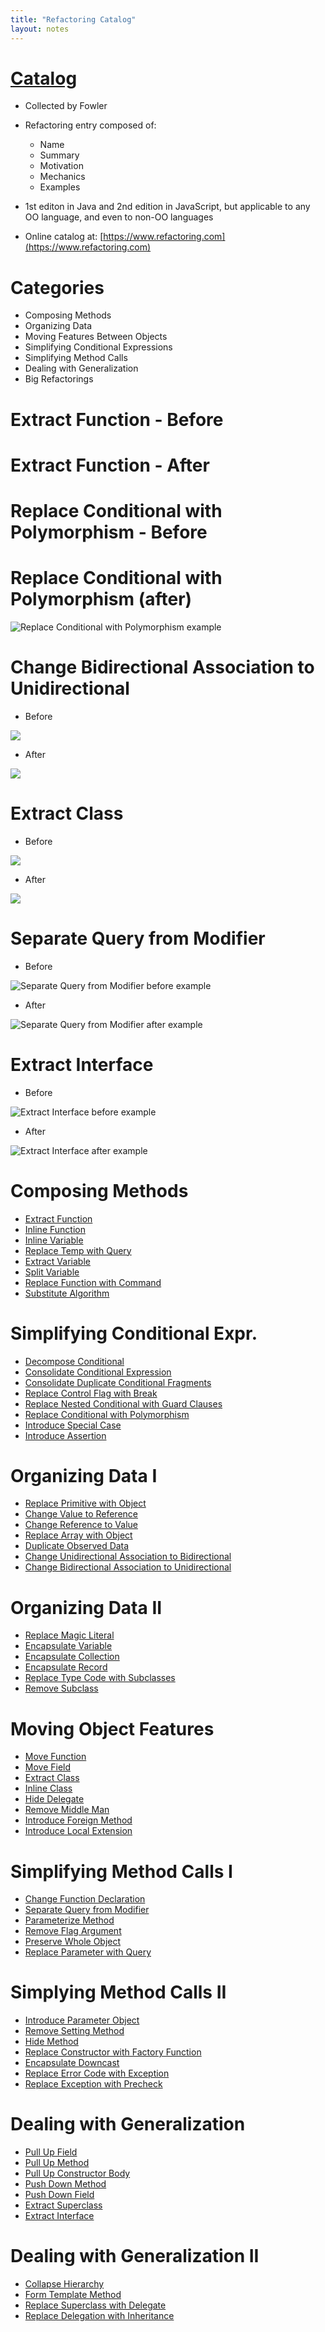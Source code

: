 ```yaml
---
title: "Refactoring Catalog"
layout: notes
---
```


# [Catalog](https://www.refactoring.com)
* Collected by Fowler
* Refactoring entry composed of:
    * Name
    * Summary
    * Motivation
    * Mechanics
    * Examples

* 1st editon in Java and 2nd edition in JavaScript, but applicable to any OO language, and even to non-OO languages
* Online catalog at: [https://www.refactoring.com](https://www.refactoring.com)

# Categories
* Composing Methods
* Organizing Data
* Moving Features Between Objects
* Simplifying Conditional Expressions
* Simplifying Method Calls
* Dealing with Generalization
* Big Refactorings

# Extract Function - Before
<script src="https://gist.github.com/mjdecker/ee50eeb88bce122cee97c0e187d23b4e.js?file=extract-function-before.cpp"></script>

# Extract Function - After
<script src="https://gist.github.com/mjdecker/ee50eeb88bce122cee97c0e187d23b4e.js?file=extract-function-after.cpp"></script>

# Replace Conditional with Polymorphism - Before
<script src="https://gist.github.com/mjdecker/ee50eeb88bce122cee97c0e187d23b4e.js?file=replace-conditional-with-polymorphism-before.cpp"></script>


# Replace Conditional with Polymorphism (after)
<img src="http://yuml.me/diagram/class/[｛abstract｝bird|%20|%20+%20get_speed():number｛abstract｝],[european|%20|%20+%20get_speed():real],[african|%20|%20+%20get_speed():real],[norwegian_blue|%20|%20+%20get_speed():real],[｛abstract｝bird]^-[european],[｛abstract｝bird]^-[african],[｛abstract｝bird]^-[norwegian_blue]" alt="Replace Conditional with Polymorphism example"/>

# Change Bidirectional Association to Unidirectional

* Before

![](http://yuml.me/diagram/class/[order]<*-1%3e[customer])

* After

![](http://yuml.me/diagram/class/[order]<*-1[customer])

# Extract Class

* Before

![](http://yuml.me/diagram/class/[person|%20+name:string;%20office_area_code:integer;%20office_number:integer|%20])

* After

![](http://yuml.me/diagram/class/[person|%20+name:string|%20]office_telephone-1%3e[telephone_number|%20area_code:integer;%20number:integer])

# Separate Query from Modifier

* Before

<img src="http://yuml.me/diagram/class/[customer|%20|%20+%20get_total_outstanding_and_set_ready_for_summaries()%20:%20integer]" alt="Separate Query from Modifier before example"/>


* After

<img src="http://yuml.me/diagram/class/[customer|%20|%20+%20get_total_outstanding()%20:%20integer;%20+%20set_ready_for_summaries()%20:%20integer]" alt="Separate Query from Modifier after example"/>

# Extract Interface

* Before

<img src="http://yuml.me/diagram/class/[employee|%20|%20+%20get_rate()%20:%20integer;%20+%20has_special_skill()%20:%20boolean;%20+%20get_name()%20:%20string;%20+%20get_department()%20:%20department]" alt="Extract Interface before example"/>

* After

<img src="http://yuml.me/diagram/class/[billable|%20|%20+%20get_rate()%20:%20integer｛abstract｝;%20+%20has_special_skill()%20:%20boolean｛abstract｝]^-.-[employee|%20|%20+%20get_rate()%20:%20integer;%20+%20has_special_skill()%20:%20boolean;%20+%20get_name()%20:%20string;%20+%20get_department()%20:%20department]" alt="Extract Interface after example"/>

# Composing Methods
* [Extract Function](http://www.refactoring.com/catalog/extractMethod.html)
* [Inline Function](http://www.refactoring.com/catalog/inlineMethod.html)
* [Inline Variable](http://www.refactoring.com/catalog/inlineTemp.html)
* [Replace Temp with Query](http://www.refactoring.com/catalog/replaceTempWithQuery.html)
* [Extract Variable](https://refactoring.com/catalog/extractVariable.html)
* [Split Variable](https://refactoring.com/catalog/splitVariable.html)
* [Replace Function with Command](https://refactoring.com/catalog/replaceFunctionWithCommand.html)
* [Substitute Algorithm](http://www.refactoring.com/catalog/substituteAlgorithm.html)

# Simplifying Conditional Expr.
* [Decompose Conditional](http://www.refactoring.com/catalog/decomposeConditional.html)
* [Consolidate Conditional Expression](http://www.refactoring.com/catalog/consolidateConditionalExpression.html)
* [Consolidate Duplicate Conditional Fragments](http://www.refactoring.com/catalog/consolidateDuplicateConditionalFragments.html)
* [Replace Control Flag with Break](https://refactoring.com/catalog/replaceControlFlagWithBreak.html)
* [Replace Nested Conditional with Guard Clauses](http://www.refactoring.com/catalog/replaceNestedConditionalWithGuardClauses.html)
* [Replace Conditional with Polymorphism](http://www.refactoring.com/catalog/replaceConditionalWithPolymorphism.html)
* [Introduce Special Case](https://refactoring.com/catalog/introduceSpecialCase.html)
* [Introduce Assertion](http://www.refactoring.com/catalog/introduceAssertion.html)

# Organizing Data I
* [Replace Primitive with Object](https://refactoring.com/catalog/replacePrimitiveWithObject.html)
* [Change Value to Reference](http://www.refactoring.com/catalog/changeValueToReference.html)
* [Change Reference to Value](http://www.refactoring.com/catalog/changeReferenceToValue.html)
* [Replace Array with Object](http://www.refactoring.com/catalog/replaceArrayWithObject.html)
* [Duplicate Observed Data](http://www.refactoring.com/catalog/duplicateObservedData.html)
* [Change Unidirectional Association to Bidirectional](http://www.refactoring.com/catalog/changeUnidirectionalAssociationToBidirectional.html)
* [Change Bidirectional Association to Unidirectional](http://www.refactoring.com/catalog/changeBidirectionalAssociationToUnidirectional.html)

# Organizing Data II
* [Replace Magic Literal](https://refactoring.com/catalog/replaceMagicLiteral.html)
* [Encapsulate Variable](https://refactoring.com/catalog/encapsulateVariable.html)
* [Encapsulate Collection](http://www.refactoring.com/catalog/encapsulateCollection.html)
* [Encapsulate Record](https://refactoring.com/catalog/encapsulateRecord.html)
* [Replace Type Code with Subclasses](http://www.refactoring.com/catalog/replaceTypeCodeWithSubclasses.html)
* [Remove Subclass](https://refactoring.com/catalog/removeSubclass.html)

# Moving Object Features
* [Move Function](http://www.refactoring.com/catalog/moveFunction.html)
* [Move Field](http://www.refactoring.com/catalog/moveField.html)
* [Extract Class](http://www.refactoring.com/catalog/extractClass.html)
* [Inline Class](http://www.refactoring.com/catalog/inlineClass.html)
* [Hide Delegate](http://www.refactoring.com/catalog/hideDelegate.html)
* [Remove Middle Man](http://www.refactoring.com/catalog/removeMiddleMan.html)
* [Introduce Foreign Method](http://www.refactoring.com/catalog/introduceForeignMethod.html)
* [Introduce Local Extension](http://www.refactoring.com/catalog/introduceLocalExtension.html)

# Simplifying Method Calls I

* [Change Function Declaration](https://refactoring.com/catalog/changeFunctionDeclaration.html)
* [Separate Query from Modifier](http://www.refactoring.com/catalog/separateQueryFromModifier.html)
* [Parameterize Method](http://www.refactoring.com/catalog/parameterizeMethod.html)
* [Remove Flag Argument](https://refactoring.com/catalog/removeFlagArgument.html)
* [Preserve Whole Object](http://www.refactoring.com/catalog/preserveWholeObject.html)
* [Replace Parameter with Query](http://www.refactoring.com/catalog/replaceParameterWithQuery.html)

# Simplying Method Calls II
* [Introduce Parameter Object](http://www.refactoring.com/catalog/introduceParameterObject.html)
* [Remove Setting Method](http://www.refactoring.com/catalog/removeSettingMethod.html)
* [Hide Method](http://www.refactoring.com/catalog/hideMethod.html)
* [Replace Constructor with Factory Function](http://www.refactoring.com/catalog/replaceConstructorWithFactoryFunction.html)
* [Encapsulate Downcast](http://www.refactoring.com/catalog/encapsulateDowncast.html)
* [Replace Error Code with Exception](http://www.refactoring.com/catalog/replaceErrorCodeWithException.html)
* [Replace Exception with Precheck](https://refactoring.com/catalog/replaceExceptionWithPrecheck.html)

# Dealing with Generalization
* [Pull Up Field](http://www.refactoring.com/catalog/pullUpField.html)
* [Pull Up Method](http://www.refactoring.com/catalog/pullUpMethod.html)
* [Pull Up Constructor Body](http://www.refactoring.com/catalog/pullUpConstructorBody.html)
* [Push Down Method](http://www.refactoring.com/catalog/pushDownMethod.html)
* [Push Down Field](http://www.refactoring.com/catalog/pushDownField.html)
* [Extract Superclass](http://www.refactoring.com/catalog/extractSuperclass.html)
* [Extract Interface](http://www.refactoring.com/catalog/extractInterface.html)

# Dealing with Generalization II
* [Collapse Hierarchy](http://www.refactoring.com/catalog/collapseHierarchy.html)
* [Form Template Method](http://www.refactoring.com/catalog/formTemplateMethod.html)
* [Replace Superclass with Delegate](https://refactoring.com/catalog/replaceSuperclassWithDelegate.html)
* [Replace Delegation with Inheritance](http://www.refactoring.com/catalog/replaceDelegationWithInheritance.html)

